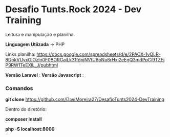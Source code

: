 <h1>Desafio Tunts.Rock 2024 - Dev Training</h1>


Leitura e manipulação e planilha.

**Linguagem Utiizada** -> PHP

Links planilha: https://docs.google.com/spreadsheets/d/e/2PACX-1vQLR-8DpkVUyxOlOzIn0F0BORGaiLk31fdpjNVtU8pNu6rHxl2eEgQ3mdPpCi9TZEjP9RW1TeEXlL_J/pubhtml

**Versão Laravel** :
**Versão Javascript** :

<h3>Comandos</h3>

**git clone** https://github.com/DaviMoreira27/DesafioTunts2024-DevTraining

Dentro do diretório:

**composer install**

**php -S localhost:8000**
